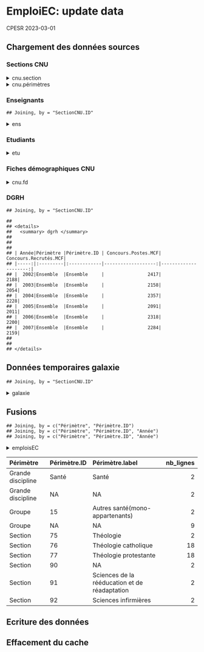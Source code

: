 EmploiEC: update data
================
CPESR
2023-03-01

## Chargement des données sources

### Sections CNU

<details>
<summary>
cnu.section
</summary>

| SectionCNU.ID | SectionCNU                            | SousGroupeCNU                      | GroupeCNU.ID | GroupeCNU                          | GrandeDisciplineCNU.ID | GrandeDisciplineCNU |
|--------------:|:--------------------------------------|:-----------------------------------|:-------------|:-----------------------------------|:-----------------------|:--------------------|
|             0 | Sans discipline                       | NA                                 | NA           | NA                                 | NA                     | NA                  |
|             1 | Droit privé et sciences criminelles   | Droit et science politique         | 1            | Droit et science politique         | DEG                    | Droit éco gestion   |
|             2 | Droit public                          | Droit et science politique         | 1            | Droit et science politique         | DEG                    | Droit éco gestion   |
|             3 | Histoire du droit et des institutions | Droit et science politique         | 1            | Droit et science politique         | DEG                    | Droit éco gestion   |
|             4 | Science politique                     | Droit et science politique         | 1            | Droit et science politique         | DEG                    | Droit éco gestion   |
|             5 | Sciences économiques                  | Sciences économiques et de gestion | 2            | Sciences économiques et de gestion | DEG                    | Droit éco gestion   |

</details>
<details>
<summary>
cnu.périmètres
</summary>

| Périmètre | Périmètre.ID | Périmètre.label                       |
|:----------|:-------------|:--------------------------------------|
| Section   | 0            | Sans discipline                       |
| Section   | 1            | Droit privé et sciences criminelles   |
| Section   | 2            | Droit public                          |
| Section   | 3            | Histoire du droit et des institutions |
| Section   | 4            | Science politique                     |
| Section   | 5            | Sciences économiques                  |

</details>

### Enseignants

    ## Joining, by = "SectionCNU.ID"

<details>
<summary>
ens
</summary>

| Périmètre | Périmètre.ID | Année | Effectif.MCF | Effectif.PR |
|:----------|:-------------|------:|-------------:|------------:|
| Section   | 0            |  2010 |          488 |         612 |
| Section   | 1            |  2010 |         1208 |         567 |
| Section   | 2            |  2010 |          791 |         513 |
| Section   | 3            |  2010 |          160 |         109 |
| Section   | 4            |  2010 |          224 |         124 |
| Section   | 5            |  2010 |         1277 |         531 |

</details>

### Etudiants

<details>
<summary>
etu
</summary>

| Année | Périmètre.ID | Effectif.ETU | Périmètre         |
|------:|:-------------|-------------:|:------------------|
|  2010 | DEG          |       449585 | Grande discipline |
|  2010 | Ensemble     |      1515481 | Ensemble          |
|  2010 | LLASHS       |       491728 | Grande discipline |
|  2010 | Pharma       |        22796 | Grande discipline |
|  2010 | Sans         |            0 | Grande discipline |
|  2010 | Santé        |       203118 | Grande discipline |

</details>

### Fiches démographiques CNU

<details>
<summary>
cnu.fd
</summary>

| Périmètre | Périmètre.ID | Année | Qualification.Candidats.PR | Qualification.Candidats.PR.femmes | Qualification.Qualifiés.PR | Qualification.Qualifiés.PR.femmes | Qualification.Candidats.MCF | Qualification.Candidats.MCF.femmes | Qualification.Qualifiés.MCF | Qualification.Qualifiés.MCF.femmes | Concours.Postes.PR | Concours.Candidats.PR | Concours.Candidats.PR.femmes | Concours.Recrutés.PR | Concours.Recrutés.PR.femmes | Concours.Postes.MCF | Concours.Candidats.MCF | Concours.Candidats.MCF.femmes | Concours.Recrutés.MCF | Concours.Recrutés.MCF.femmes |
|:----------|:-------------|------:|---------------------------:|----------------------------------:|---------------------------:|----------------------------------:|----------------------------:|-----------------------------------:|----------------------------:|-----------------------------------:|-------------------:|----------------------:|-----------------------------:|---------------------:|----------------------------:|--------------------:|-----------------------:|------------------------------:|----------------------:|-----------------------------:|
| Ensemble  | Ensemble     |  2009 |                   2473.362 |                             0.298 |                       1745 |                             0.295 |                   10182.331 |                               43.8 |                        7087 |                              0.441 |               1185 |                  2269 |                        0.292 |                  947 |                       0.307 |                2194 |                   9756 |                         0.449 |                  2036 |                        0.417 |
| Ensemble  | Ensemble     |  2010 |                   2058.798 |                             0.285 |                       1453 |                             0.282 |                    8670.845 |                               44.2 |                        6081 |                              0.449 |               1129 |                  2138 |                        0.286 |                  899 |                       0.297 |                2101 |                   9706 |                         0.458 |                  1963 |                        0.434 |
| Ensemble  | Ensemble     |  2011 |                   2069.000 |                             0.293 |                       1602 |                             0.295 |                    8996.000 |                               44.0 |                        6503 |                              0.433 |               1162 |                  2420 |                        0.279 |                  970 |                       0.319 |                1989 |                   9918 |                         0.464 |                  1881 |                        0.448 |
| Ensemble  | Ensemble     |  2012 |                   2092.000 |                             0.304 |                       1630 |                             0.306 |                    9089.000 |                               45.2 |                        6689 |                              0.445 |               1075 |                  2434 |                        0.295 |                  883 |                       0.293 |                1852 |                   9697 |                         0.465 |                  1742 |                        0.452 |
| Ensemble  | Ensemble     |  2013 |                   2091.000 |                             0.332 |                       1657 |                             0.337 |                    9190.000 |                               45.1 |                        6799 |                              0.439 |                817 |                  2072 |                        0.303 |                  717 |                       0.317 |                1675 |                   9859 |                         0.459 |                  1593 |                        0.465 |
| Ensemble  | Ensemble     |  2014 |                   2030.000 |                             0.334 |                       1591 |                             0.339 |                    9123.000 |                               46.3 |                        6767 |                              0.459 |                802 |                  2084 |                        0.314 |                  711 |                       0.340 |                1447 |                   9680 |                         0.463 |                  1393 |                        0.447 |

</details>

### DGRH

    ## Joining, by = "SectionCNU.ID"

    ## 
    ## <details>
    ##   <summary> dgrh </summary>
    ## 
    ## 
    ## 
    ## | Année|Périmètre |Périmètre.ID | Concours.Postes.MCF| Concours.Recrutés.MCF|
    ## |-----:|:---------|:------------|-------------------:|---------------------:|
    ## |  2002|Ensemble  |Ensemble     |                2417|                  2188|
    ## |  2003|Ensemble  |Ensemble     |                2158|                  2054|
    ## |  2004|Ensemble  |Ensemble     |                2357|                  2228|
    ## |  2005|Ensemble  |Ensemble     |                2091|                  2011|
    ## |  2006|Ensemble  |Ensemble     |                2318|                  2200|
    ## |  2007|Ensemble  |Ensemble     |                2284|                  2159|
    ## 
    ## 
    ## </details>

## Données temporaires galaxie

    ## Joining, by = "SectionCNU.ID"

<details>
<summary>
galaxie
</summary>

| Année | Périmètre | Périmètre.ID | Concours.Postes.MCF | Concours.Postes.PR |
|------:|:----------|:-------------|--------------------:|-------------------:|
|  2018 | Ensemble  | Ensemble     |                1082 |                576 |
|  2019 | Ensemble  | Ensemble     |                1029 |                580 |
|  2020 | Ensemble  | Ensemble     |                1119 |                620 |
|  2021 | Ensemble  | Ensemble     |                1047 |                606 |
|  2022 | Ensemble  | Ensemble     |                1281 |                679 |
|  2023 | Ensemble  | Ensemble     |                1482 |                635 |

</details>

## Fusions

    ## Joining, by = c("Périmètre", "Périmètre.ID")
    ## Joining, by = c("Périmètre", "Périmètre.ID", "Année")
    ## Joining, by = c("Périmètre", "Périmètre.ID", "Année")

<details>
<summary>
emploisEC
</summary>

| Périmètre | Périmètre.ID | Périmètre.label | Année | Concours.Postes.MCF | Concours.Recrutés.MCF | Qualification.Candidats.PR | Qualification.Candidats.PR.femmes | Qualification.Qualifiés.PR | Qualification.Qualifiés.PR.femmes | Qualification.Candidats.MCF | Qualification.Candidats.MCF.femmes | Qualification.Qualifiés.MCF | Qualification.Qualifiés.MCF.femmes | Concours.Postes.PR | Concours.Candidats.PR | Concours.Candidats.PR.femmes | Concours.Recrutés.PR | Concours.Recrutés.PR.femmes | Concours.Candidats.MCF | Concours.Candidats.MCF.femmes | Concours.Recrutés.MCF.femmes | Source | Effectif.MCF | Effectif.PR | Effectif.ETU | Effectif.EC | Contexte.TauxEncadrement | Contexte.EvolRéelle | Contexte.EvolNécessaire | kpi.MCF.TauxTension | kpi.MCF.TauxRéussite | kpi.MCF.SansPoste | kpi.MCF.TauxSélection | kpi.MCF.TauxSélection.Qualification | kpi.MCF.TauxSélection.Concours | kpi.MCF.TauxSélection.QualifVsConcours | kpi.PériodeRenouvellement |
|:----------|:-------------|:----------------|:------|--------------------:|----------------------:|---------------------------:|----------------------------------:|---------------------------:|----------------------------------:|----------------------------:|-----------------------------------:|----------------------------:|-----------------------------------:|-------------------:|----------------------:|-----------------------------:|---------------------:|----------------------------:|-----------------------:|------------------------------:|-----------------------------:|:-------|-------------:|------------:|-------------:|------------:|-------------------------:|--------------------:|------------------------:|--------------------:|---------------------:|------------------:|----------------------:|------------------------------------:|-------------------------------:|---------------------------------------:|--------------------------:|
| Ensemble  | Ensemble     | Ensemble        | 2002  |                2417 |                  2188 |                         NA |                                NA |                         NA |                                NA |                          NA |                                 NA |                          NA |                                 NA |                 NA |                    NA |                           NA |                   NA |                          NA |                     NA |                            NA |                           NA | DGRH   |           NA |          NA |           NA |          NA |                       NA |                  NA |                      NA |                  NA |                   NA |                NA |                    NA |                                  NA |                             NA |                                     NA |                        NA |
| Ensemble  | Ensemble     | Ensemble        | 2003  |                2158 |                  2054 |                         NA |                                NA |                         NA |                                NA |                          NA |                                 NA |                          NA |                                 NA |                 NA |                    NA |                           NA |                   NA |                          NA |                     NA |                            NA |                           NA | DGRH   |           NA |          NA |           NA |          NA |                       NA |                  NA |                      NA |                  NA |                   NA |                NA |                    NA |                                  NA |                             NA |                                     NA |                        NA |
| Ensemble  | Ensemble     | Ensemble        | 2004  |                2357 |                  2228 |                         NA |                                NA |                         NA |                                NA |                          NA |                                 NA |                          NA |                                 NA |                 NA |                    NA |                           NA |                   NA |                          NA |                     NA |                            NA |                           NA | DGRH   |           NA |          NA |           NA |          NA |                       NA |                  NA |                      NA |                  NA |                   NA |                NA |                    NA |                                  NA |                             NA |                                     NA |                        NA |
| Ensemble  | Ensemble     | Ensemble        | 2005  |                2091 |                  2011 |                         NA |                                NA |                         NA |                                NA |                          NA |                                 NA |                          NA |                                 NA |                 NA |                    NA |                           NA |                   NA |                          NA |                     NA |                            NA |                           NA | DGRH   |           NA |          NA |           NA |          NA |                       NA |                  NA |                      NA |                  NA |                   NA |                NA |                    NA |                                  NA |                             NA |                                     NA |                        NA |
| Ensemble  | Ensemble     | Ensemble        | 2006  |                2318 |                  2200 |                         NA |                                NA |                         NA |                                NA |                          NA |                                 NA |                          NA |                                 NA |                 NA |                    NA |                           NA |                   NA |                          NA |                     NA |                            NA |                           NA | DGRH   |           NA |          NA |           NA |          NA |                       NA |                  NA |                      NA |                  NA |                   NA |                NA |                    NA |                                  NA |                             NA |                                     NA |                        NA |
| Ensemble  | Ensemble     | Ensemble        | 2007  |                2284 |                  2159 |                         NA |                                NA |                         NA |                                NA |                          NA |                                 NA |                          NA |                                 NA |                 NA |                    NA |                           NA |                   NA |                          NA |                     NA |                            NA |                           NA | DGRH   |           NA |          NA |           NA |          NA |                       NA |                  NA |                      NA |                  NA |                   NA |                NA |                    NA |                                  NA |                             NA |                                     NA |                        NA |

</details>
<table>
<thead>
<tr>
<th style="text-align:left;">
Périmètre
</th>
<th style="text-align:left;">
Périmètre.ID
</th>
<th style="text-align:left;">
Périmètre.label
</th>
<th style="text-align:right;">
nb_lignes
</th>
</tr>
</thead>
<tbody>
<tr>
<td style="text-align:left;">
Grande discipline
</td>
<td style="text-align:left;">
Santé
</td>
<td style="text-align:left;">
Santé
</td>
<td style="text-align:right;">
2
</td>
</tr>
<tr>
<td style="text-align:left;">
Grande discipline
</td>
<td style="text-align:left;">
NA
</td>
<td style="text-align:left;">
NA
</td>
<td style="text-align:right;">
2
</td>
</tr>
<tr>
<td style="text-align:left;">
Groupe
</td>
<td style="text-align:left;">
15
</td>
<td style="text-align:left;">
Autres santé(mono-appartenants)
</td>
<td style="text-align:right;">
2
</td>
</tr>
<tr>
<td style="text-align:left;">
Groupe
</td>
<td style="text-align:left;">
NA
</td>
<td style="text-align:left;">
NA
</td>
<td style="text-align:right;">
9
</td>
</tr>
<tr>
<td style="text-align:left;">
Section
</td>
<td style="text-align:left;">
75
</td>
<td style="text-align:left;">
Théologie
</td>
<td style="text-align:right;">
2
</td>
</tr>
<tr>
<td style="text-align:left;">
Section
</td>
<td style="text-align:left;">
76
</td>
<td style="text-align:left;">
Théologie catholique
</td>
<td style="text-align:right;">
18
</td>
</tr>
<tr>
<td style="text-align:left;">
Section
</td>
<td style="text-align:left;">
77
</td>
<td style="text-align:left;">
Théologie protestante
</td>
<td style="text-align:right;">
18
</td>
</tr>
<tr>
<td style="text-align:left;">
Section
</td>
<td style="text-align:left;">
90
</td>
<td style="text-align:left;">
NA
</td>
<td style="text-align:right;">
2
</td>
</tr>
<tr>
<td style="text-align:left;">
Section
</td>
<td style="text-align:left;">
91
</td>
<td style="text-align:left;">
Sciences de la rééducation et de réadaptation
</td>
<td style="text-align:right;">
2
</td>
</tr>
<tr>
<td style="text-align:left;">
Section
</td>
<td style="text-align:left;">
92
</td>
<td style="text-align:left;">
Sciences infirmières
</td>
<td style="text-align:right;">
2
</td>
</tr>
</tbody>
</table>

## Ecriture des données

## Effacement du cache
